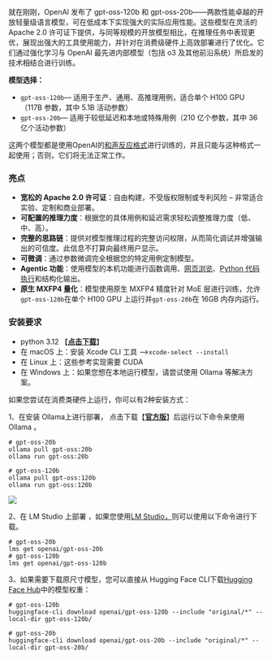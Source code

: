 就在刚刚，OpenAI 发布了 gpt-oss-120b 和 gpt-oss-20b——两款性能卓越的开放轻量级语言模型，可在低成本下实现强大的实际应用性能。这些模型在灵活的 Apache 2.0 许可证下提供，与同等规模的开放模型相比，在推理任务中表现更优，展现出强大的工具使用能力，并针对在消费级硬件上高效部署进行了优化。它们通过强化学习与 OpenAI 最先进内部模型（包括 o3 及其他前沿系统）所启发的技术相结合进行训练。

**模型选择：**

- `gpt-oss-120b`— 适用于生产、通用、高推理用例，适合单个 H100 GPU（117B 参数，其中 5.1B 活动参数）
- `gpt-oss-20b`— 适用于较低延迟和本地或特殊用例（210 亿个参数，其中 36 亿个活动参数）

这两个模型都是使用OpenAI的[和声反应格式](https://www.freedidi.com/?golink=aHR0cHM6Ly9naXRodWIuY29tL29wZW5haS9oYXJtb255)进行训练的，并且只能与这种格式一起使用；否则，它们将无法正常工作。

### 亮点

- **宽松的 Apache 2.0 许可证**：自由构建，不受版权限制或专利风险 – 非常适合实验、定制和商业部署。
- **可配置的推理力度**：根据您的具体用例和延迟需求轻松调整推理力度（低、中、高）。
- **完整的思路链**：提供对模型推理过程的完整访问权限，从而简化调试并增强输出的可信度。此信息不打算向最终用户显示。
- **可微调**：通过参数微调完全根据您的特定用例定制模型。
- **Agentic 功能**：使用模型的本机功能进行函数调用、[网页浏览](https://www.freedidi.com/?golink=aHR0cHM6Ly9naXRodWIuY29tL29wZW5haS9ncHQtb3NzI2Jyb3dzZXI=)、[Python 代码执行](https://www.freedidi.com/?golink=aHR0cHM6Ly9naXRodWIuY29tL29wZW5haS9ncHQtb3NzI3B5dGhvbg==)和结构化输出。
- **原生 MXFP4 量化**：模型使用原生 MXFP4 精度针对 MoE 层进行训练，允许`gpt-oss-120b`在单个 H100 GPU 上运行并`gpt-oss-20b`在 16GB 内存内运行。

### 安装要求

- python 3.12 【**[点击下载](https://www.freedidi.com/?golink=aHR0cHM6Ly93d3cucHl0aG9uLm9yZy9kb3dubG9hZHMvcmVsZWFzZS9weXRob24tMzEyMC8=)**】
- 在 macOS 上：安装 Xcode CLI 工具 –>`xcode-select --install`
- 在 Linux 上：这些参考实现需要 CUDA
- 在 Windows 上：如果您想在本地运行模型，请尝试使用 Ollama 等解决方案。

如果您尝试在消费类硬件上运行，你可以有2种安装方式：

1、在安装 Ollama上进行部署， 点击下载【**[官方版](https://www.freedidi.com/?golink=aHR0cHM6Ly9vbGxhbWEuY29tL2Rvd25sb2Fk)**】后运行以下命令来使用 Ollama 。

```
# gpt-oss-20b
ollama pull gpt-oss:20b
ollama run gpt-oss:20b

# gpt-oss-120b
ollama pull gpt-oss:120b
ollama run gpt-oss:120b
```

![](https://www.freedidi.com/wp-content/uploads/2025/08/71d930bd9920250806125214.webp)

2、在 LM Studio 上部署 ，如果您使用[LM Studio，](https://www.freedidi.com/?golink=aHR0cHM6Ly9sbXN0dWRpby5haS8=)则可以使用以下命令进行下载。

```
# gpt-oss-20b
lms get openai/gpt-oss-20b
# gpt-oss-120b
lms get openai/gpt-oss-120b
```

3、如果需要下载原尺寸模型，您可以直接从 Hugging Face CLI下载[Hugging Face Hub](https://www.freedidi.com/?golink=aHR0cHM6Ly9odWdnaW5nZmFjZS5jby9jb2xsZWN0aW9ucy9vcGVuYWkvZ3B0LW9zcy02ODkxMTk1OTU5MGExNjM0YmExMWM3YTQ=)中的模型权重：

```
# gpt-oss-120b
huggingface-cli download openai/gpt-oss-120b --include "original/*" --local-dir gpt-oss-120b/

# gpt-oss-20b
huggingface-cli download openai/gpt-oss-20b --include "original/*" --local-dir gpt-oss-20b/
```
